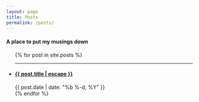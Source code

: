 ```yaml
---
layout: page
title: Posts
permalink: /posts/
---
```


#### A place to put my musings down

<ul>
  {% for post in site.posts %}
    <li>
    <hr />
      <h4>
        <a href="{{ post.url | prepend: site.baseurl }}">{{ post.title | escape }}</a>
      </h4>
      <span class="post-meta">{{ post.date | date: "%b %-d, %Y" }}</span>
    </li>
  {% endfor %}
</ul>
